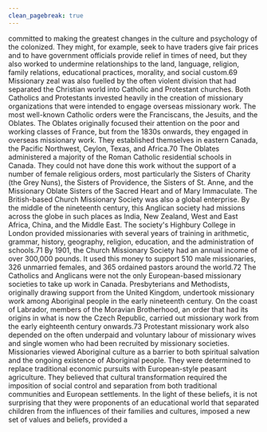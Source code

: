 ```yaml
---
clean_pagebreak: true
---
```


committed to making the greatest changes in the culture and psychology of the colonized. They might, for example, seek to have traders give fair prices and to have government officials provide relief in times of need, but they also worked to undermine relationships to the land, language, religion, family relations, educational practices, morality, and social custom.69
Missionary zeal was also fuelled by the often violent division that had separated the Christian world into Catholic and Protestant churches. Both Catholics and Protestants invested heavily in the creation of missionary organizations that were intended to engage overseas missionary work. The most well-known Catholic orders were the Franciscans, the Jesuits, and the Oblates. The Oblates originally focused their attention on the poor and working classes of France, but from the 1830s onwards, they engaged in overseas missionary work. They established themselves in eastern Canada, the Pacific Northwest, Ceylon, Texas, and Africa.70 The Oblates administered a majority of the Roman Catholic residential schools in Canada. They could not have done this work without the support of a number of female religious orders, most particularly the Sisters of Charity (the Grey Nuns), the Sisters of Providence, the Sisters of St. Anne, and the Missionary Oblate Sisters of the Sacred Heart and of Mary Immaculate.
The British-based Church Missionary Society was also a global enterprise. By the middle of the nineteenth century, this Anglican society had missions across the globe in such places as India, New Zealand, West and East Africa, China, and the Middle East. The society's Highbury College in London provided missionaries with several years of training in arithmetic, grammar, history, geography, religion, education, and the administration of schools.71 By 1901, the Church Missionary Society had an annual income of over 300,000 pounds. It used this money to support 510 male missionaries, 326 unmarried females, and 365 ordained pastors around the world.72
The Catholics and Anglicans were not the only European-based missionary societies to take up work in Canada. Presbyterians and Methodists, originally drawing support from the United Kingdom, undertook missionary work among Aboriginal people in the early nineteenth century. On the coast of Labrador, members of the Moravian Brotherhood, an order that had its origins in what is now the Czech Republic, carried out missionary work from the early eighteenth century onwards.73 Protestant missionary work also depended on the often underpaid and voluntary labour of missionary wives and single women who had been recruited by missionary societies.
Missionaries viewed Aboriginal culture as a barrier to both spiritual salvation and the ongoing existence of Aboriginal people. They were determined to replace traditional economic pursuits with European-style peasant agriculture. They believed that cultural transformation required the imposition of social control and separation from both traditional communities and European settlements. In the light of these beliefs, it is not surprising that they were proponents of an educational world that separated children from the influences of their families and cultures, imposed a new set of values and beliefs, provided a
